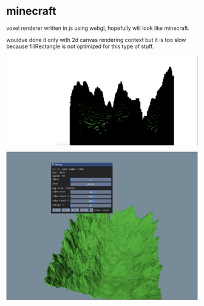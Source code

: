 # minecraft

voxel renderer written in js using webgl, hopefully will look like minecraft.

wouldve done it only with 2d canvas rendering context but it is too slow
because fillRectangle is not optimized for this type of stuff.

![](./resources/image.png)

![](./resources/image2.png)
